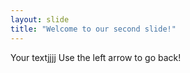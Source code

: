 ```yaml
---
layout: slide
title: "Welcome to our second slide!"
---
```

Your textjjjj
Use the left arrow to go back!
